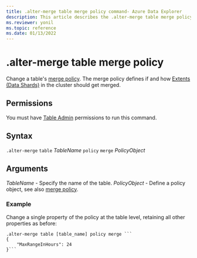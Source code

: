 ```yaml
---
title: .alter-merge table merge policy command- Azure Data Explorer
description: This article describes the .alter-merge table merge policy command in Azure Data Explorer.
ms.reviewer: yonil
ms.topic: reference
ms.date: 01/13/2022
---
```

# .alter-merge table merge policy

Change a table's [merge policy](mergepolicy.md). The merge policy defines if and how [Extents (Data Shards)](../management/extents-overview.md) in the cluster should get merged. 

## Permissions

You must have [Table Admin](access-control/role-based-access-control.md) permissions to run this command.

## Syntax

`.alter-merge` `table` *TableName* `policy` `merge` *PolicyObject*

## Arguments

*TableName* - Specify the name of the table.
*PolicyObject* - Define a policy object, see also [merge policy](mergepolicy.md).

### Example

Change a single property of the policy at the table level, retaining all other properties as before:

```kusto
.alter-merge table [table_name] policy merge ```
{
    "MaxRangeInHours": 24
}```
```
